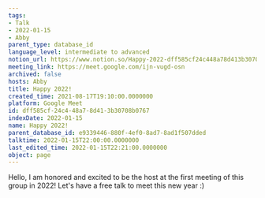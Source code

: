 ```yaml
---
tags:
- Talk
- 2022-01-15
- Abby
parent_type: database_id
language_level: intermediate to advanced
notion_url: https://www.notion.so/Happy-2022-dff585cf24c448a78d413b30708b0767
meeting_link: https://meet.google.com/ijn-vugd-osn
archived: false
hosts: Abby
title: Happy 2022!
created_time: 2021-08-17T19:10:00.0000000
platform: Google Meet
id: dff585cf-24c4-48a7-8d41-3b30708b0767
indexDate: 2022-01-15
name: Happy 2022!
parent_database_id: e9339446-880f-4ef0-8ad7-8ad1f507dded
talktime: 2022-01-15T22:00:00.0000000
last_edited_time: 2022-01-15T22:21:00.0000000
object: page
---
```


Hello, I am honored and excited to be the host at the first meeting of this group in 2022! Let's have a free talk to meet this new year :)





